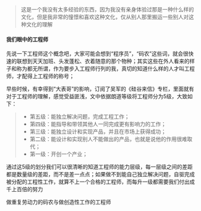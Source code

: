 > 这是一个我没有太多经验的东西，因为我没有亲身体验过那是一种什么样的文化，但是我非常的憧憬和喜欢这种文化，仅从别人那里搬运一些别人对这种文化的理解

#### 我们眼中的工程师

先说一下工程师这个概念吧，大家可能会想到“程序员”，“码农”这些词，就会很快速的联想到天天加班、头发蓬松、衣着随意的那个物种；其实这些在外人看来的样子和称为都无所谓，作为要步入工程师行列的我，真切的知道什么样的人才叫工程师，才配得上工程师的称号；

早些时候，有幸得到“大表哥”的影响，订阅了吴军的《硅谷来信》专栏，里面就有对于工程师的理解，感觉受益匪浅，文中依据朗道等级将工程师分为5级，大致如下：

> * 第五级：能独立解决问题，完成工程工作；
> * 第四级：能指导和带领其他人一同完成更有影响力的工作；
> * 第三级：能独立设计和实现产品，并且在市场上获得成功；
> * 第二级：能设计和实现别人不能做出的产品，也就是说他的作用很难取代；
> * 第一级：开创一个产业；

通过这5级的划分我们可以很清晰的知道工程师的能力层级，每一层级之间的差距都是数量级的差距，而不是差一点点；如果做不到能自己独立解决问题，自驱完成被分配的工程性工作，就算不上一个合格的工程师，而每升一级都需要我们付出成千上百倍的努力

做重复劳动力的码农与做创造性工作的工程师

